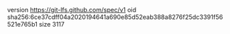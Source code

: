 version https://git-lfs.github.com/spec/v1
oid sha256:6ce37cdff04a2020194641a690e85d52eab388a8276f25dc3391f56521e765b1
size 3117
